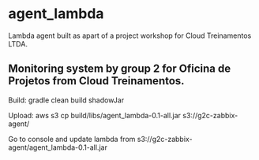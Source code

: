 # agent_lambda
Lambda agent built as apart of a project workshop for Cloud Treinamentos LTDA.
## Monitoring system by group 2 for Oficina de Projetos from Cloud Treinamentos.

Build:
gradle clean build shadowJar

Upload:
aws s3 cp build/libs/agent_lambda-0.1-all.jar s3://g2c-zabbix-agent/

Go to console and update lambda from s3://g2c-zabbix-agent/agent_lambda-0.1-all.jar